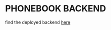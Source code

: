 # PHONEBOOK BACKEND

find the deployed backend [here](https://full-stack-open-submissions-t5ep.onrender.com)